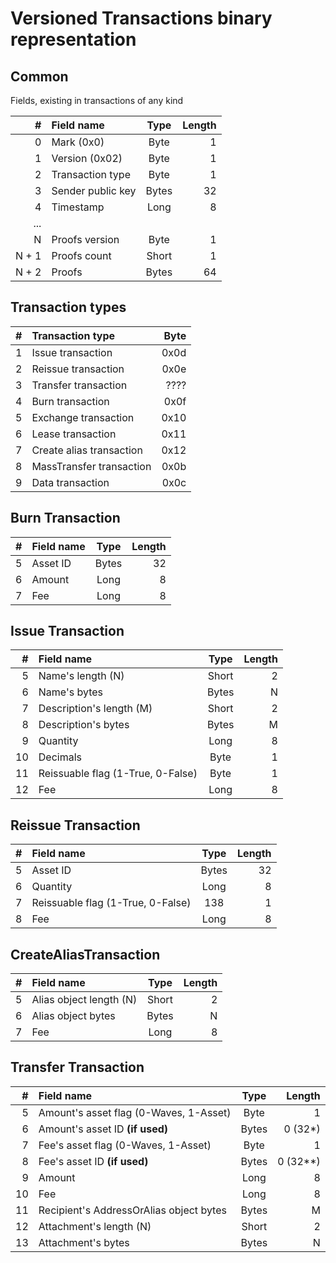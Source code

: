 # Versioned Transactions binary representation

## Common

Fields, existing in transactions of any kind

| #     | Field name        | Type  | Length |
| ----: | :---------------- | :---: | -----: |
| 0     | Mark (0x0)        | Byte  | 1      |
| 1     | Version (0x02)    | Byte  | 1      |
| 2     | Transaction type  | Byte  | 1      |
| 3     | Sender public key | Bytes | 32     |
| 4     | Timestamp         | Long  | 8      |
|...|
| N     | Proofs version    | Byte  | 1      |
| N + 1 | Proofs count      | Short | 1      |
| N + 2 | Proofs            | Bytes | 64     |

## Transaction types

| #    | Transaction type         | Byte |
| ---: | :----------------------- | ---: |
| 1    | Issue transaction        | 0x0d |
| 2    | Reissue transaction      | 0x0e |
| 3    | Transfer transaction     | ???? |
| 4    | Burn transaction         | 0x0f |
| 5    | Exchange transaction     | 0x10 |
| 6    | Lease transaction        | 0x11 |
| 7    | Create alias transaction | 0x12 |
| 8    | MassTransfer transaction | 0x0b |
| 9    | Data transaction         | 0x0c |

## Burn Transaction

| #    | Field name | Type  | Length |
| ---: | :--------- | :---: | -----: |
| 5    | Asset ID   | Bytes | 32     |
| 6    | Amount     | Long  | 8      |
| 7    | Fee        | Long  | 8      |

## Issue Transaction

| #    | Field name                        | Type  | Length |
| ---: | :-------------------------------- | :---: | -----: |
| 5    | Name's length (N)                 | Short | 2      |
| 6    | Name's bytes                      | Bytes | N      |
| 7    | Description's length (M)          | Short | 2      |
| 8    | Description's bytes               | Bytes | M      |
| 9    | Quantity                          | Long  | 8      |
| 10   | Decimals                          | Byte  | 1      |
| 11   | Reissuable flag (1-True, 0-False) | Byte  | 1      |
| 12   | Fee                               | Long  | 8      |

## Reissue Transaction

| #    | Field name                        | Type  | Length |
| ---: | :-------------------------------- | :---: | -----: |
| 5    | Asset ID                          | Bytes | 32     |
| 6    | Quantity                          | Long  | 8      |
| 7    | Reissuable flag (1-True, 0-False) | 138   | 1      |
| 8    | Fee                               | Long  | 8      |

## CreateAliasTransaction

| #    | Field name              | Type  | Length |
| ---: | :---------------------- | :---: | -----: |
| 5    | Alias object length (N) | Short | 2      |
| 6    | Alias object bytes      | Bytes | N      |
| 7    | Fee                     | Long  | 8      |

## Transfer Transaction

| #    | Field name                              | Type  | Length   |
| ---: | :-------------------------------------- | :---: | -------: |
| 5    | Amount's asset flag (0-Waves, 1-Asset)  | Byte  | 1        |
| 6    | Amount's asset ID **(if used)**         | Bytes | 0 (32*)  |
| 7    | Fee's asset flag (0-Waves, 1-Asset)     | Byte  | 1        |
| 8    | Fee's asset ID **(if used)**            | Bytes | 0 (32**) |
| 9    | Amount                                  | Long  | 8        |
| 10   | Fee                                     | Long  | 8        |
| 11   | Recipient's AddressOrAlias object bytes | Bytes | M        |
| 12   | Attachment's length (N)                 | Short | 2        |
| 13   | Attachment's bytes                      | Bytes | N        |